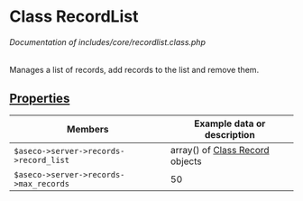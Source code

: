 # Class RecordList
###### Documentation of includes/core/recordlist.class.php

Manages a list of records, add records to the list and remove them.



## [Properties](_#Properties)


| Members								| Example data or description
|-----------------------------------------------------------------------|----------------------------
| `$aseco->server->records->record_list`				| array() of [Class Record](/Development/Classes/Record.php) objects
| `$aseco->server->records->max_records`				| 50
